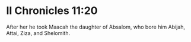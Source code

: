 # II Chronicles 11:20

After her he took Maacah the daughter of Absalom, who bore him Abijah, Attai, Ziza, and Shelomith.
